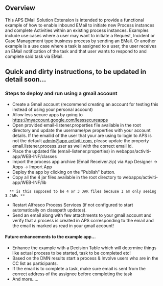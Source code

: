 ## Overview
This APS EMail Solution Extension is intended to provide a functional example of how to enable inbound EMail to initiate new Process instances and complete Activities within an existing process instances.  Examples include use cases where a user may want to initiate a Request, Incident or Case Management type business process by sending an EMail.  Or another example is a use case where a task is assigned to a user, the user receives an EMail notification of the task and that user wants to respond to and complete said task via EMail. 

## Quick and dirty instructions, to be updated in detail soon...

### Steps to deploy and run using a gmail account

* Create a Gmail account (recommend creating an account for testing this instead of using your personal account)
* Allow less secure apps by going to https://myaccount.google.com/lesssecureapps
* Open provided email-listener.properties file available in the root directory and update the username/pw properties with your account details. If the emailid of the user that your are using to login to APS is not the default admin@app.activiti.com, please update the property email.listener.process.user as well with the correct email id.
* Place the updated file (email-listener.properties) in webapps/activiti-app/WEB-INF/classes
* Import the process app archive (Email Receiver.zip) via App Designer -> Apps -> Import App
* Deploy the app by clicking on the "Publish" button.
* Copy all the 4 jar files available in the root directory to webapps/activiti-app/WEB-INF/lib  
```
  ** is this supposed to be 4 or 3 JAR files because I am only seeing 3 JARs **
```
* Restart Alfresco Process Services (if not configured to start automatically on classpath updates).
* Send an email along with few attachments to your gmail account and verify that a process is created in APS corresponding to the email and the email is marked as read in your gmail account!

#### Future enhancements to the example app...
* Enhance the example with a Decision Table which will determine things like actual process to be started, task to be completed etc!
* Based on the DMN results start a process & Involve users who are in the CC list as participants. 
* If the email is to complete a task, make sure email is sent from the correct address of the assignee before completing the task
* And more.....


